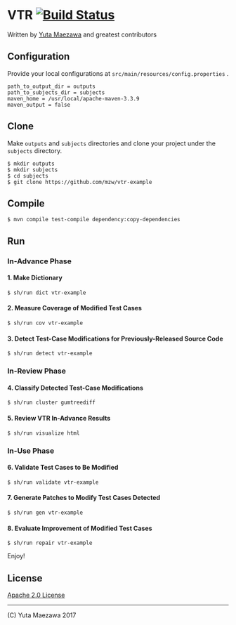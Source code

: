 # VTR [![Build Status](https://travis-ci.org/mzw/VTR.svg?branch=master)](https://travis-ci.org/mzw/VTR)

Written by [Yuta Maezawa](mailto:maezawa@nii.ac.jp) and greatest contributors

## Configuration

Provide your local configurations at `src/main/resources/config.properties` .

```
path_to_output_dir = outputs
path_to_subjects_dir = subjects
maven_home = /usr/local/apache-maven-3.3.9
maven_output = false
```

## Clone
Make `outputs` and `subjects` directories and clone your project under the `subjects` directory.

```
$ mkdir outputs
$ mkdir subjects
$ cd subjects
$ git clone https://github.com/mzw/vtr-example
```

## Compile

```
$ mvn compile test-compile dependency:copy-dependencies
```

## Run

### In-Advance Phase

#### 1. Make Dictionary

```
$ sh/run dict vtr-example
```

#### 2.  Measure Coverage of Modified Test Cases

```
$ sh/run cov vtr-example
```

#### 3. Detect Test-Case Modifications for Previously-Released Source Code

```
$ sh/run detect vtr-example
```

### In-Review Phase

#### 4. Classify Detected Test-Case Modifications

```
$ sh/run cluster gumtreediff
```

#### 5. Review VTR In-Advance Results

```
$ sh/run visualize html
```

### In-Use Phase

#### 6. Validate Test Cases to Be Modified

```
$ sh/run validate vtr-example
```

#### 7. Generate Patches to Modify Test Cases Detected

```
$ sh/run gen vtr-example
```

#### 8. Evaluate Improvement of Modified Test Cases

```
$ sh/run repair vtr-example
```

Enjoy!

## License
[Apache 2.0 License](http://www.apache.org/licenses/LICENSE-2.0)

----
(C) Yuta Maezawa 2017
